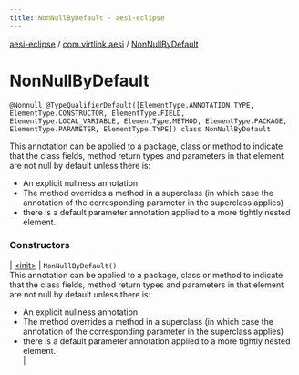 ```yaml
---
title: NonNullByDefault - aesi-eclipse
---
```


[aesi-eclipse](../../index.html) / [com.virtlink.aesi](../index.html) / [NonNullByDefault](.)

# NonNullByDefault

`@Nonnull @TypeQualifierDefault([ElementType.ANNOTATION_TYPE, ElementType.CONSTRUCTOR, ElementType.FIELD, ElementType.LOCAL_VARIABLE, ElementType.METHOD, ElementType.PACKAGE, ElementType.PARAMETER, ElementType.TYPE]) class NonNullByDefault`

This annotation can be applied to a package, class or method to indicate that the class fields, method return types and parameters in that element are not null by default unless there is:
* An explicit nullness annotation
* The method overrides a method in a superclass (in which case the annotation of the corresponding parameter in the superclass applies)
*  there is a default parameter annotation applied to a more tightly nested element.

### Constructors

| [&lt;init&gt;](-init-.html) | `NonNullByDefault()`<br>This annotation can be applied to a package, class or method to indicate that the class fields, method return types and parameters in that element are not null by default unless there is:
* An explicit nullness annotation
* The method overrides a method in a superclass (in which case the annotation of the corresponding parameter in the superclass applies)
*  there is a default parameter annotation applied to a more tightly nested element.
<br> |

